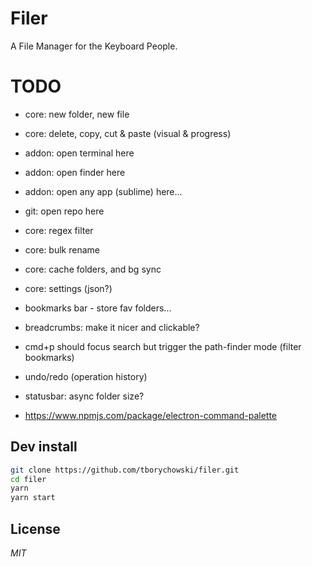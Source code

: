 # Filer
A File Manager for the Keyboard People.



# TODO

- core: new folder, new file
- core: delete, copy, cut & paste (visual & progress)

- addon: open terminal here
- addon: open finder here
- addon: open any app (sublime) here...
- git: open repo here

- core: regex filter
- core: bulk rename
- core: cache folders, and bg sync
- core: settings (json?)
- bookmarks bar - store fav folders...
- breadcrumbs: make it nicer and clickable?

- cmd+p should focus search but trigger the path-finder mode (filter bookmarks)

- undo/redo (operation history)

- statusbar: async folder size?

- https://www.npmjs.com/package/electron-command-palette



## Dev install
```sh
git clone https://github.com/tborychowski/filer.git
cd filer
yarn
yarn start
```


## License
*MIT*
